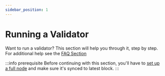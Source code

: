 ```yaml
---
sidebar_position: 1
---
```


# Running a Validator
Want to run a validator? This section will help you through it, step by step.
For additional help see the [FAQ Section](/validator/validator-faq.md)

:::info prerequisite
Before continuing with this section, you'll have to [set up a full node](/lava-blockchain/run-node.md) and make sure it's synced to latest block.
:::



